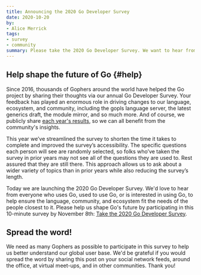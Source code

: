 ```yaml
---
title: Announcing the 2020 Go Developer Survey
date: 2020-10-20
by:
- Alice Merrick
tags:
- survey
- community
summary: Please take the 2020 Go Developer Survey. We want to hear from you!
---
```


## Help shape the future of Go {#help}

Since 2016, thousands of Gophers around the world have helped the Go project
by sharing their thoughts via our annual Go Developer Survey.
Your feedback has played an enormous role in driving changes to our language,
ecosystem, and community, including the gopls language server,
the latest generics draft, the module mirror, and so much more.
And of course, we publicly share [each year's results](/blog/survey2019-results),
so we can all benefit from the community's insights.

This year we’ve streamlined the survey to shorten the time it takes to
complete and improved the survey’s accessibility.
The specific questions each person will see are randomly selected,
so folks who’ve taken the survey in prior years may not see all of the
questions they are used to.
Rest assured that they are still there. This approach allows us to ask about
a wider variety of topics than in prior years while also reducing the survey’s length.

Today we are launching the 2020 Go Developer Survey.
We'd love to hear from everyone who uses Go,
used to use Go, or is interested in using Go,
to help ensure the language, community, and ecosystem fit the needs of the
people closest to it.
Please help us shape Go's future by participating in this 10-minute survey by November 8th:
[Take the 2020 Go Developer Survey](https://google.qualtrics.com/jfe/form/SV_1O0A5f70Q38dlVr).

## Spread the word!

We need as many Gophers as possible to participate in this survey to help
us better understand our global user base.
We'd be grateful if you would spread the word by sharing this post on your
social network feeds,
around the office, at virtual meet-ups, and in other communities. Thank you!
